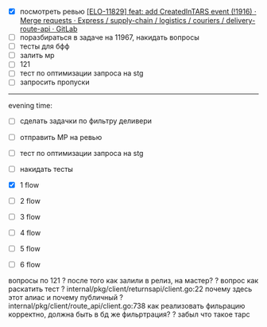 - [x] посмотреть ревью [[ELO-11829] feat: add CreatedInTARS event (!1916) · Merge requests · Express / supply-chain / logistics / couriers / delivery-route-api · GitLab](https://gitlab.ozon.ru/express/supply-chain/logistics/couriers/delivery-route-api/-/merge_requests/1916/diffs)
- [ ] поразбираться в задаче на 11967, накидать вопросы
- [ ] тесты для бфф
- [ ] залить мр
- [ ] 121
- [ ] тест по оптимизации запроса на stg
- [ ] запросить пропуски
---

evening time:
- [ ] сделать задачки по фильтру деливери
- [ ] отправить МР на ревью
- [ ] тест по оптимизации запроса на stg
- [ ] накидать тесты



- [x] 1 flow
- [ ] 2 flow
- [ ] 3 flow
- [ ] 4 flow
- [ ] 5 flow
- [ ] 6 flow


вопросы по 121
? после того как залили в релиз, на мастер?
? вопрос как раскатить тест
? internal/pkg/client/returnsapi/client.go:22 почему здесь этот алиас и почему публичный
? internal/pkg/client/route_api/client.go:738 как реализовать фильрацию корректно, должна быть в бд же фильртрация?
? забыл что такое тарс
